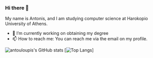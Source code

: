 ### Hi there 👋

My name is Antonis, and I am studying computer science at Harokopio University of Athens.

- 🔭 I’m currently working on obtaining my degree
- 📫 How to reach me: You can reach me via the email on my profile.
  
![antouloupis's GitHub stats](https://github-readme-stats.vercel.app/api?username=antouloupis&count_private=true&show_icons=true)
[![Top Langs](https://github-readme-stats.vercel.app/api/top-langs/?username=antouloupis)]
